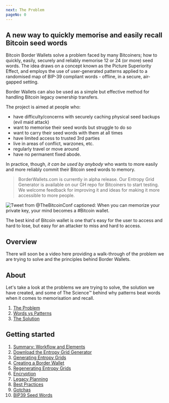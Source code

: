 ```yaml
---
next: The Problem
pageNo: 0
---
```

## A new way to quickly memorise and easily recall Bitcoin seed words

Bitcoin Border Wallets solve a problem faced by many Bitcoiners; how to quickly, easily, securely and reliably memorise 12 or 24 (or more) seed words. The idea draws on a concept known as the Picture Superiority Effect, and employs the use of user-generated patterns applied to a randomised map of BIP-39 compliant words - offline, in a secure, air-gapped setting.

Border Wallets can also be used as a simple but effective method for handling Bitcoin legacy ownership transfers.

The project is aimed at people who:

- have difficulty/concerns with securely caching physical seed backups (evil maid attack)
- want to memorise their seed words but struggle to do so
- want to carry their seed words with them at all times
- have limited access to trusted 3rd parties
- live in areas of conflict, warzones, etc.
- regularly travel or move around
- have no permanent fixed abode.

In practice, though, _it can be used by anybody_ who wants to more easily and more reliably commit their Bitcoin seed words to memory.

> BorderWallets.com is currently in alpha release. Our Entropy Grid Generator is available on our GH repo for Bitcoiners to start testing. We welcome feedback for improving it and ideas for making it more accessible to more people.

![Tweet from @TheBitcoinConf captioned: When you can memorize your private key, your mind becomes a #Bitcoin wallet.](/mind_bitcoin_wallet_tweet.png)

<caption>The best kind of Bitcoin wallet is one that's easy for the user to access and hard to lose, but easy for an attacker to miss and hard to access.</caption>

## Overview

There will soon be a video here providing a walk-through of the problem we are trying to solve and the principles behind Border Wallets.

## About

Let's take a look at the problems we are trying to solve, the solution we have created, and some of The Science™️ behind why patterns beat words when it comes to memorisation and recall.

1. [The Problem](/docs/01_the-problem)
1. [Words vs Patterns](/docs/02_words-vs-patterns)
1. [The Solution](/docs/03_the-solution)

## Getting started

1. [Summary: Workflow and Elements](/docs/04_workflow-and-elements)
2. [Download the Entropy Grid Generator](/docs/05_download-the-entropy-grid-generator)
3. [Generating Entropy Grids](/docs/06_generating-entropy-grids)
4. [Creating a Border Wallet](/docs/07_creating-a--border-wallet)
5. [Regenerating Entropy Grids](/docs/08_regenerating-entropy-grids)
6. [Encryption](/docs/09_encryption)
7. [Legacy Planning](/docs/10_legacy-planning)
8. [Best Practices](/docs/11_best-practices)
9. [Gotchas](/docs/12_gotchas)
10. [BIP39 Seed Words](/docs/13_bip39-seed-words)
